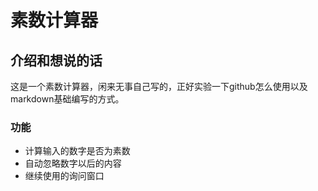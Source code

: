 素数计算器
===

## 介绍和想说的话

这是一个素数计算器，闲来无事自己写的，正好实验一下github怎么使用以及markdown基础编写的方式。

### 功能
+ 计算输入的数字是否为素数
+ 自动忽略数字以后的内容
+ 继续使用的询问窗口
